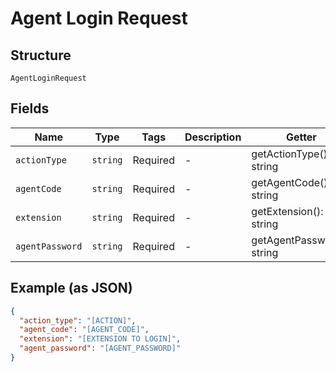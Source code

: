 
# Agent Login Request

## Structure

`AgentLoginRequest`

## Fields

| Name | Type | Tags | Description | Getter | Setter |
|  --- | --- | --- | --- | --- | --- |
| `actionType` | `string` | Required | - | getActionType(): string | setActionType(string actionType): void |
| `agentCode` | `string` | Required | - | getAgentCode(): string | setAgentCode(string agentCode): void |
| `extension` | `string` | Required | - | getExtension(): string | setExtension(string extension): void |
| `agentPassword` | `string` | Required | - | getAgentPassword(): string | setAgentPassword(string agentPassword): void |

## Example (as JSON)

```json
{
  "action_type": "[ACTION]",
  "agent_code": "[AGENT_CODE]",
  "extension": "[EXTENSION TO LOGIN]",
  "agent_password": "[AGENT_PASSWORD]"
}
```


